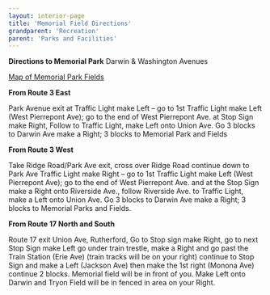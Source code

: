```yaml
---
layout: interior-page
title: 'Memorial Field Directions'
grandparent: 'Recreation'
parent: 'Parks and Facilities'
---
```


**Directions to Memorial Park** Darwin & Washington Avenues 

[Map of Memorial Park Fields](https://storage.googleapis.com/static.rutherford-nj.com/recreation/Memorial%20Park%20Field%20Locations.pdf)

**From Route 3 East** 

Park Avenue exit at Traffic Light make Left – go to 1st Traffic Light make Left (West Pierrepont Ave); go to the end of West Pierrepont Ave. at Stop Sign make Right, Follow to Traffic Light, make Left onto Union Ave. Go 3 blocks to Darwin Ave make a Right; 3 blocks to Memorial Park and Fields 

**From Route 3 West**

Take Ridge Road/Park Ave exit, cross over Ridge Road continue down to Park Ave Traffic Light make Right – go to 1st Traffic Light make Left (West Pierrepont Ave); go to the end of West Pierrepont Ave. and at the Stop Sign make a Right onto Riverside Ave., follow Riverside Ave. to Traffic Light, make a Left onto Union Ave. Go 3 blocks to Darwin Ave make a Right; 3 blocks to Memorial Parks and Fields. 

**From Route 17 North and South** 

Route 17 exit Union Ave, Rutherford, Go to Stop sign make Right, go to next Stop Sign make Left go under train trestle, make a Right and go past the Train Station (Erie Ave) (train tracks will be on your right) continue to Stop Sign and make a Left (Jackson Ave) then make the 1st right (Monona Ave) continue 2 blocks. Memorial field will be in front of you. Make Left onto Darwin and Tryon Field will be in fenced in area on your Right.
